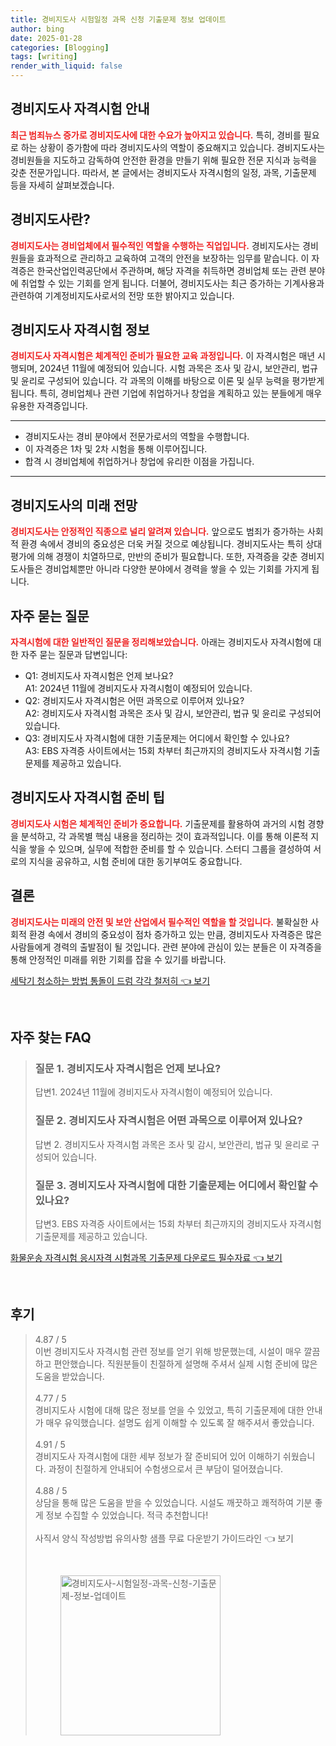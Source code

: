 ```yaml
---
title: 경비지도사 시험일정 과목 신청 기출문제 정보 업데이트
author: bing
date: 2025-01-28
categories: [Blogging]
tags: [writing]
render_with_liquid: false
---
```



<h2 id='경비지도사_자격시험_안내'>경비지도사 자격시험 안내</h2>

<p><b><span style="color: #ee2323;">최근 범죄뉴스 증가로 경비지도사에 대한 수요가 높아지고 있습니다.</span></b> 특히, 경비를 필요로 하는 상황이 증가함에 따라 경비지도사의 역할이 중요해지고 있습니다. 경비지도사는 경비원들을 지도하고 감독하여 안전한 환경을 만들기 위해 필요한 전문 지식과 능력을 갖춘 전문가입니다. 따라서, 본 글에서는 경비지도사 자격시험의 일정, 과목, 기출문제 등을 자세히 살펴보겠습니다.</p>

<h2 id='경비지도사란'>경비지도사란?</h2>

<p><b><span style="color: #ee2323;">경비지도사는 경비업체에서 필수적인 역할을 수행하는 직업입니다.</span></b> 경비지도사는 경비원들을 효과적으로 관리하고 교육하여 고객의 안전을 보장하는 임무를 맡습니다. 이 자격증은 한국산업인력공단에서 주관하며, 해당 자격을 취득하면 경비업체 또는 관련 분야에 취업할 수 있는 기회를 얻게 됩니다. 더불어, 경비지도사는 최근 증가하는 기계사용과 관련하여 기계정비지도사로서의 전망 또한 밝아지고 있습니다.</p>

<h2 id='자격시험_정보'>경비지도사 자격시험 정보</h2>

<p><b><span style="color: #ee2323;">경비지도사 자격시험은 체계적인 준비가 필요한 교육 과정입니다.</span></b> 이 자격시험은 매년 시행되며, 2024년 11월에 예정되어 있습니다. 시험 과목은 조사 및 감시, 보안관리, 법규 및 윤리로 구성되어 있습니다. 각 과목의 이해를 바탕으로 이론 및 실무 능력을 평가받게 됩니다. 특히, 경비업체나 관련 기업에 취업하거나 창업을 계획하고 있는 분들에게 매우 유용한 자격증입니다.</p>

<hr />

<ul>
    <li>경비지도사는 경비 분야에서 전문가로서의 역할을 수행합니다.</li>
    <li>이 자격증은 1차 및 2차 시험을 통해 이루어집니다.</li>
    <li>합격 시 경비업체에 취업하거나 창업에 유리한 이점을 가집니다.</li>
</ul>

<hr />

<h2 id='미래_전망'>경비지도사의 미래 전망</h2>

<p><b><span style="color: #ee2323;">경비지도사는 안정적인 직종으로 널리 알려져 있습니다.</span></b> 앞으로도 범죄가 증가하는 사회적 환경 속에서 경비의 중요성은 더욱 커질 것으로 예상됩니다. 경비지도사는 특히 상대평가에 의해 경쟁이 치열하므로, 만반의 준비가 필요합니다. 또한, 자격증을 갖춘 경비지도사들은 경비업체뿐만 아니라 다양한 분야에서 경력을 쌓을 수 있는 기회를 가지게 됩니다.</p>

<h2 id='자주묻는_질문'>자주 묻는 질문</h2>

<p><b><span style="color: #ee2323;">자격시험에 대한 일반적인 질문을 정리해보았습니다.</span></b> 아래는 경비지도사 자격시험에 대한 자주 묻는 질문과 답변입니다:</p>

<ul>
    <li>Q1: 경비지도사 자격시험은 언제 보나요?
        <br>A1: 2024년 11월에 경비지도사 자격시험이 예정되어 있습니다.</li>
    <li>Q2: 경비지도사 자격시험은 어떤 과목으로 이루어져 있나요?
        <br>A2: 경비지도사 자격시험 과목은 조사 및 감시, 보안관리, 법규 및 윤리로 구성되어 있습니다.</li>
    <li>Q3: 경비지도사 자격시험에 대한 기출문제는 어디에서 확인할 수 있나요?
        <br>A3: EBS 자격증 사이트에서는 15회 차부터 최근까지의 경비지도사 자격시험 기출문제를 제공하고 있습니다.</li>
</ul>

<h2 id='시험_준비_팁'>경비지도사 자격시험 준비 팁</h2>

<p><b><span style="color: #ee2323;">경비지도사 시험은 체계적인 준비가 중요합니다.</span></b> 기출문제를 활용하여 과거의 시험 경향을 분석하고, 각 과목별 핵심 내용을 정리하는 것이 효과적입니다. 이를 통해 이론적 지식을 쌓을 수 있으며, 실무에 적합한 준비를 할 수 있습니다. 스터디 그룹을 결성하여 서로의 지식을 공유하고, 시험 준비에 대한 동기부여도 중요합니다.</p>

<h2 id='결론'>결론</h2>

<p><b><span style="color: #ee2323;">경비지도사는 미래의 안전 및 보안 산업에서 필수적인 역할을 할 것입니다.</span></b> 불확실한 사회적 환경 속에서 경비의 중요성이 점차 증가하고 있는 만큼, 경비지도사 자격증은 많은 사람들에게 경력의 출발점이 될 것입니다. 관련 분야에 관심이 있는 분들은 이 자격증을 통해 안정적인 미래를 위한 기회를 잡을 수 있기를 바랍니다.</p>


<p><a class="click-button" title="세탁기 청소하는 방법 통돌이 드럼 각각 철저히" href="https://afficreate.github.io/posts/%EC%84%B8%ED%83%81%EA%B8%B0-%EC%B2%AD%EC%86%8C%ED%95%98%EB%8A%94-%EB%B0%A9%EB%B2%95-%ED%86%B5%EB%8F%8C%EC%9D%B4-%EB%93%9C%EB%9F%BC-%EA%B0%81%EA%B0%81-%EC%B2%A0%EC%A0%80%ED%9E%88/" rel="dofollow">세탁기 청소하는 방법 통돌이 드럼 각각 철저히 👈 보기</a></p><br>
<h2 id='자주_찾는_FAQ'>자주 찾는 FAQ</h2>
<div itemscope="" itemtype="https://schema.org/FAQPage"> 
<blockquote> 
<div itemscope="" itemprop="mainEntity" itemtype="https://schema.org/Question"> 
<h3 itemprop="name">질문 1. 경비지도사 자격시험은 언제 보나요?</h3> 
<div itemscope="" itemprop="acceptedAnswer" itemtype="https://schema.org/Answer"> 
<span itemprop="text"> 
<p>답변1. 2024년 11월에 경비지도사 자격시험이 예정되어 있습니다.</p> 
</span> 
</div> 
</div> 
<div itemscope="" itemprop="mainEntity" itemtype="https://schema.org/Question"> 
<h3 itemprop="name">질문 2. 경비지도사 자격시험은 어떤 과목으로 이루어져 있나요?</h3> 
<div itemscope="" itemprop="acceptedAnswer" itemtype="https://schema.org/Answer"> 
<span itemprop="text"> 
<p>답변 2. 경비지도사 자격시험 과목은 조사 및 감시, 보안관리, 법규 및 윤리로 구성되어 있습니다.</p> 
</span> 
</div> 
</div> 
<div itemscope="" itemprop="mainEntity" itemtype="https://schema.org/Question"> 
<h3 itemprop="name">질문 3. 경비지도사 자격시험에 대한 기출문제는 어디에서 확인할 수 있나요?</h3> 
<div itemscope="" itemprop="acceptedAnswer" itemtype="https://schema.org/Answer"> 
<span itemprop="text"> 
<p>답변3. EBS 자격증 사이트에서는 15회 차부터 최근까지의 경비지도사 자격시험 기출문제를 제공하고 있습니다.</p> 
</span> 
</div> 
</div> 
</blockquote> 
</div>
<p><a class="click-button" title="화물운송 자격시험 응시자격 시험과목 기출문제 다운로드 필수자료" href="https://afficreate.github.io/posts/%ED%99%94%EB%AC%BC%EC%9A%B4%EC%86%A1-%EC%9E%90%EA%B2%A9%EC%8B%9C%ED%97%98-%EC%9D%91%EC%8B%9C%EC%9E%90%EA%B2%A9-%EC%8B%9C%ED%97%98%EA%B3%BC%EB%AA%A9-%EA%B8%B0%EC%B6%9C%EB%AC%B8%EC%A0%9C-%EB%8B%A4%EC%9A%B4%EB%A1%9C%EB%93%9C-%ED%95%84%EC%88%98%EC%9E%90%EB%A3%8C/" rel="dofollow">화물운송 자격시험 응시자격 시험과목 기출문제 다운로드 필수자료 👈 보기</a></p><br>
<h2 id='후기'>후기</h2>
<div itemscope itemtype="https://schema.org/Product">
  <blockquote>
  <div itemprop="review" itemscope itemtype="https://schema.org/Review">
      <div itemprop="reviewRating" itemscope itemtype="https://schema.org/Rating"> <span itemprop="ratingValue">4.87</span> / <span itemprop="bestRating">5</span> </div>
      <span itemprop="reviewBody">이번 경비지도사 자격시험 관련 정보를 얻기 위해 방문했는데, 시설이 매우 깔끔하고 편안했습니다. 직원분들이 친절하게 설명해 주셔서 실제 시험 준비에 많은 도움을 받았습니다.</span>
  </div>
  <br>
  <div itemprop="review" itemscope itemtype="https://schema.org/Review">
      <div itemprop="reviewRating" itemscope itemtype="https://schema.org/Rating"> <span itemprop="ratingValue">4.77</span> / <span itemprop="bestRating">5</span> </div>
      <span itemprop="reviewBody">경비지도사 시험에 대해 많은 정보를 얻을 수 있었고, 특히 기출문제에 대한 안내가 매우 유익했습니다. 설명도 쉽게 이해할 수 있도록 잘 해주셔서 좋았습니다.</span>
  </div>
  <br>
  <div itemprop="review" itemscope itemtype="https://schema.org/Review">
      <div itemprop="reviewRating" itemscope itemtype="https://schema.org/Rating"> <span itemprop="ratingValue">4.91</span> / <span itemprop="bestRating">5</span> </div>
      <span itemprop="reviewBody">경비지도사 자격시험에 대한 세부 정보가 잘 준비되어 있어 이해하기 쉬웠습니다. 과정이 친절하게 안내되어 수험생으로서 큰 부담이 덜어졌습니다.</span>
  </div>
  <br>
  <div itemprop="review" itemscope itemtype="https://schema.org/Review">
      <div itemprop="reviewRating" itemscope itemtype="https://schema.org/Rating"> <span itemprop="ratingValue">4.88</span> / <span itemprop="bestRating">5</span> </div>
      <span itemprop="reviewBody">상담을 통해 많은 도움을 받을 수 있었습니다. 시설도 깨끗하고 쾌적하여 기분 좋게 정보 수집할 수 있었습니다. 적극 추천합니다!</span>
  </div>
  <br>
  <div itemprop="review" itemscope itemtype="https://schema.org/Review">
      <div itemprop="reviewRating" itemscope itemtype="
<p><a class="click-button" title="사직서 양식 작성방법 유의사항 샘플 무료 다운받기 가이드라인" href="https://afficreate.github.io/posts/%EC%82%AC%EC%A7%81%EC%84%9C-%EC%96%91%EC%8B%9D-%EC%9E%91%EC%84%B1%EB%B0%A9%EB%B2%95-%EC%9C%A0%EC%9D%98%EC%82%AC%ED%95%AD-%EC%83%98%ED%94%8C-%EB%AC%B4%EB%A3%8C-%EB%8B%A4%EC%9A%B4%EB%B0%9B%EA%B8%B0-%EA%B0%80%EC%9D%B4%EB%93%9C%EB%9D%BC%EC%9D%B8/" rel="dofollow">사직서 양식 작성방법 유의사항 샘플 무료 다운받기 가이드라인 👈 보기</a></p><br>
<figure class="image"><img src="https://afficreate.github.io/assets/img/thumbnail/경비지도사-시험일정-과목-신청-기출문제-정보-업데이트.webp" alt="경비지도사-시험일정-과목-신청-기출문제-정보-업데이트" width="256" height="256"></figure>
